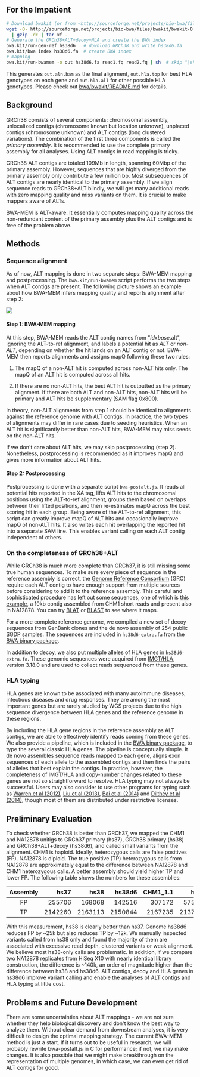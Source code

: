 ## For the Impatient

```sh
# Download bwakit (or from <http://sourceforge.net/projects/bio-bwa/files/bwakit/> manually)
wget -O- http://sourceforge.net/projects/bio-bwa/files/bwakit/bwakit-0.7.11_x64-linux.tar.bz2/download \
  | gzip -dc | tar xf -
# Generate the GRCh38+ALT+decoy+HLA and create the BWA index
bwa.kit/run-gen-ref hs38d6   # download GRCh38 and write hs38d6.fa
bwa.kit/bwa index hs38d6.fa  # create BWA index
# mapping
bwa.kit/run-bwamem -o out hs38d6.fa read1.fq read2.fq | sh  # skip "|sh" to show command lines
```

This generates `out.aln.bam` as the final alignment, `out.hla.top` for best HLA
genotypes on each gene and `out.hla.all` for other possible HLA genotypes.
Please check out [bwa/bwakit/README.md][kithelp] for details.

## Background

GRCh38 consists of several components: chromosomal assembly, unlocalized contigs
(chromosome known but location unknown), unplaced contigs (chromosome unknown)
and ALT contigs (long clustered variations). The combination of the first three
components is called the *primary assembly*. It is recommended to use the
complete primary assembly for all analyses. Using ALT contigs in read mapping is
tricky.

GRCh38 ALT contigs are totaled 109Mb in length, spanning 60Mbp of the primary
assembly. However, sequences that are highly diverged from the primary assembly
only contribute a few million bp. Most subsequences of ALT contigs are nearly
identical to the primary assembly. If we align sequence reads to GRCh38+ALT
blindly, we will get many additional reads with zero mapping quality and miss
variants on them. It is crucial to make mappers aware of ALTs.

BWA-MEM is ALT-aware. It essentially computes mapping quality across the
non-redundant content of the primary assembly plus the ALT contigs and is free
of the problem above.

## Methods

### Sequence alignment

As of now, ALT mapping is done in two separate steps: BWA-MEM mapping and
postprocessing. The `bwa.kit/run-bwamem` script performs the two steps when ALT
contigs are present. The following picture shows an example about how BWA-MEM
infers mapping quality and reports alignment after step 2:

![](http://lh3lh3.users.sourceforge.net/images/alt-demo.png)

#### Step 1: BWA-MEM mapping

At this step, BWA-MEM reads the ALT contig names from "*idxbase*.alt", ignoring
the ALT-to-ref alignment, and labels a potential hit as *ALT* or *non-ALT*,
depending on whether the hit lands on an ALT contig or not. BWA-MEM then reports
alignments and assigns mapQ following these two rules:

1. The mapQ of a non-ALT hit is computed across non-ALT hits only. The mapQ of
   an ALT hit is computed across all hits.

2. If there are no non-ALT hits, the best ALT hit is outputted as the primary
   alignment. If there are both ALT and non-ALT hits, non-ALT hits will be
   primary and ALT hits be supplementary (SAM flag 0x800).

In theory, non-ALT alignments from step 1 should be identical to alignments
against the reference genome with ALT contigs. In practice, the two types of
alignments may differ in rare cases due to seeding heuristics. When an ALT hit
is significantly better than non-ALT hits, BWA-MEM may miss seeds on the
non-ALT hits.

If we don't care about ALT hits, we may skip postprocessing (step 2).
Nonetheless, postprocessing is recommended as it improves mapQ and gives more
information about ALT hits.

#### Step 2: Postprocessing

Postprocessing is done with a separate script `bwa-postalt.js`. It reads all
potential hits reported in the XA tag, lifts ALT hits to the chromosomal
positions using the ALT-to-ref alignment, groups them based on overlaps between
their lifted positions, and then re-estimates mapQ across the best scoring hit
in each group. Being aware of the ALT-to-ref alignment, this script can greatly
improve mapQ of ALT hits and occasionally improve mapQ of non-ALT hits. It also
writes each hit overlapping the reported hit into a separate SAM line. This
enables variant calling on each ALT contig independent of others.

### On the completeness of GRCh38+ALT

While GRCh38 is much more complete than GRCh37, it is still missing some true
human sequences. To make sure every piece of sequence in the reference assembly
is correct, the [Genome Reference Consortium][grc] (GRC) require each ALT contig
to have enough support from multiple sources before considering to add it to the
reference assembly. This careful and sophisticated procedure has left out some
sequences, one of which is [this example][novel], a 10kb contig assembled from
CHM1 short reads and present also in NA12878. You can try [BLAT][blat] or
[BLAST][blast] to see where it maps.

For a more complete reference genome, we compiled a new set of decoy sequences
from GenBank clones and the de novo assembly of 254 public [SGDP][sgdp] samples.
The sequences are included in `hs38d6-extra.fa` from the [BWA binary
package][res].

In addition to decoy, we also put multiple alleles of HLA genes in
`hs38d6-extra.fa`. These genomic sequences were acquired from [IMGT/HLA][hladb],
version 3.18.0 and are used to collect reads sequenced from these genes.

### HLA typing

HLA genes are known to be associated with many autoimmune diseases, infectious
diseases and drug responses. They are among the most important genes but are
rarely studied by WGS projects due to the high sequence divergence between
HLA genes and the reference genome in these regions.

By including the HLA gene regions in the reference assembly as ALT contigs, we
are able to effectively identify reads coming from these genes. We also provide
a pipeline, which is included in the [BWA binary package][res], to type the
several classic HLA genes. The pipeline is conceptually simple. It de novo
assembles sequence reads mapped to each gene, aligns exon sequences of each
allele to the assembled contigs and then finds the pairs of alleles that best
explain the contigs. In practice, however, the completeness of IMGT/HLA and
copy-number changes related to these genes are not so straightforward to
resolve. HLA typing may not always be successful. Users may also consider to use
other programs for typing such as [Warren et al (2012)][hla4], [Liu et al
(2013)][hla2], [Bai et al (2014)][hla3] and [Dilthey et al (2014)][hla1], though
most of them are distributed under restrictive licenses.

## Preliminary Evaluation

To check whether GRCh38 is better than GRCh37, we mapped the CHM1 and NA12878
unitigs to GRCh37 primary (hs37), GRCh38 primary (hs38) and GRCh38+ALT+decoy
(hs38d6), and called small variants from the alignment. CHM1 is haploid.
Ideally, heterozygous calls are false positives (FP). NA12878 is diploid. The
true positive (TP) heterozygous calls from NA12878 are approximately equal
to the difference between NA12878 and CHM1 heterozygous calls. A better assembly
should yield higher TP and lower FP. The following table shows the numbers for
these assemblies:

|Assembly|hs37   |hs38   |hs38d6|CHM1_1.1|  huref|
|:------:|------:|------:|------:|------:|------:|
|FP      | 255706| 168068| 142516|307172 | 575634|
|TP      |2142260|2163113|2150844|2167235|2137053|

With this measurement, hs38 is clearly better than hs37. Genome hs38d6 reduces
FP by ~25k but also reduces TP by ~12k. We manually inspected variants called
from hs38 only and found the majority of them are associated with excessive read
depth, clustered variants or weak alignment. We believe most hs38-only calls are
problematic. In addition, if we compare two NA12878 replicates from HiSeq X10
with nearly identical library construction, the difference is ~140k, an order
of magnitude higher than the difference between hs38 and hs38d6. ALT contigs,
decoy and HLA genes in hs38d6 improve variant calling and enable the analyses of
ALT contigs and HLA typing at little cost.

## Problems and Future Development

There are some uncertainties about ALT mappings - we are not sure whether they
help biological discovery and don't know the best way to analyze them. Without
clear demand from downstream analyses, it is very difficult to design the
optimal mapping strategy. The current BWA-MEM method is just a start. If it
turns out to be useful in research, we will probably rewrite bwa-postalt.js in C
for performance; if not, we may make changes. It is also possible that we might
make breakthrough on the representation of multiple genomes, in which case, we
can even get rid of ALT contigs for good.



[res]: https://sourceforge.net/projects/bio-bwa/files/bwakit
[sb]: https://github.com/GregoryFaust/samblaster
[grc]: http://www.ncbi.nlm.nih.gov/projects/genome/assembly/grc/
[novel]: https://gist.github.com/lh3/9935148b71f04ba1a8cc
[blat]: https://genome.ucsc.edu/cgi-bin/hgBlat
[blast]: http://blast.st-va.ncbi.nlm.nih.gov/Blast.cgi?PROGRAM=blastn&PAGE_TYPE=BlastSearch&LINK_LOC=blasthome
[sgdp]: http://www.simonsfoundation.org/life-sciences/simons-genome-diversity-project/
[hladb]: http://www.ebi.ac.uk/ipd/imgt/hla/
[grcdef]: http://www.ncbi.nlm.nih.gov/projects/genome/assembly/grc/info/definitions.shtml
[hla1]: http://biorxiv.org/content/early/2014/07/08/006973
[hlalink]: http://www.hladiseaseassociations.com
[hlatools]: https://www.biostars.org/p/93245/
[hla2]: http://nar.oxfordjournals.org/content/41/14/e142.full.pdf+html
[hla3]: http://www.biomedcentral.com/1471-2164/15/325
[hla4]: http://genomemedicine.com/content/4/12/95
[kithelp]: https://github.com/lh3/bwa/tree/master/bwakit
